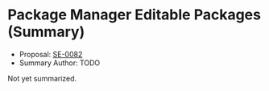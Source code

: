 # Package Manager Editable Packages (Summary)

* Proposal: [SE-0082](https://github.com/apple/swift-evolution/blob/main/proposals/0082-swiftpm-package-edit.md)
* Summary Author: TODO

Not yet summarized.
